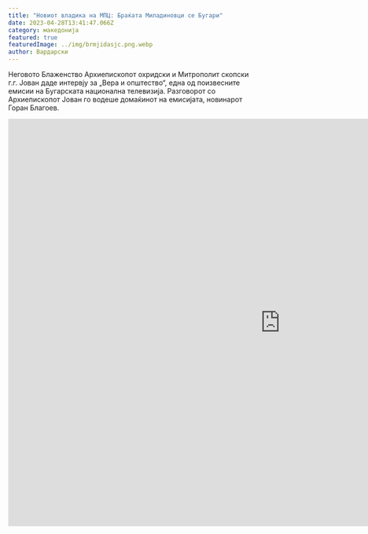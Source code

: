```yaml
---
title: "Новиот владика на МПЦ: Браќата Миладиновци се Бугари"
date: 2023-04-28T13:41:47.066Z
category: македонија
featured: true
featuredImage: ../img/brmjidasjc.png.webp
author: Вардарски
---
```


<!--StartFragment-->

Неговото Блаженство Архиепископот охридски и Митрополит скопски г.г. Јован даде интервју за „Вера и општество“, една од поизвесните емисии на Бугарската национална телевизија. Разговорот со Архиепископот Јован го водеше домаќинот на емисијата, новинарот Горан Благоев.

<!--EndFragment-->

<iframe width="1105" height="829" src="https://www.youtube.com/embed/eUO2UncZXwY" title="Интервју на Архиепископот Јован за Бугарската национална телевизија" frameborder="0" allow="accelerometer; autoplay; clipboard-write; encrypted-media; gyroscope; picture-in-picture; web-share" allowfullscreen></iframe>
